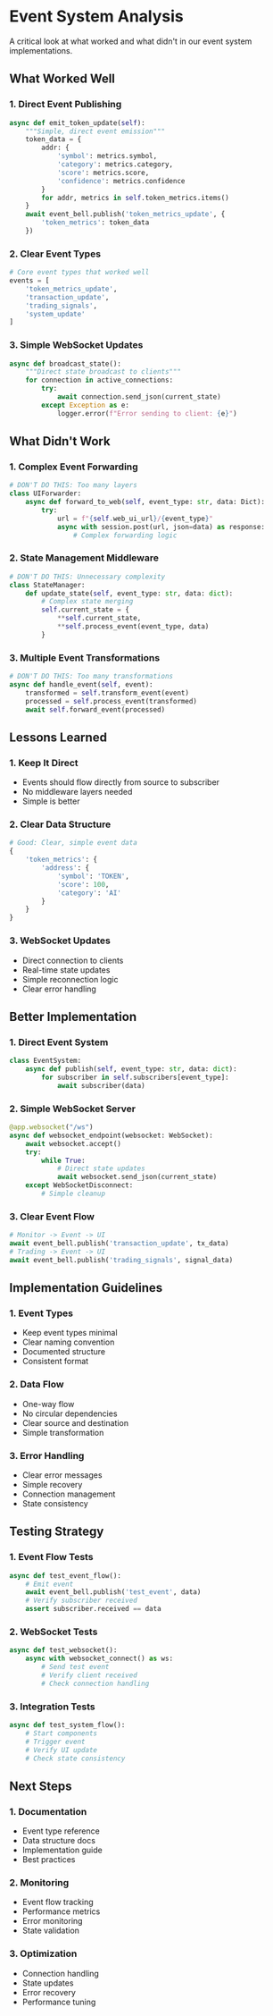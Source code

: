 # Event System Analysis

A critical look at what worked and what didn't in our event system implementations.

## What Worked Well

### 1. Direct Event Publishing
```python
async def emit_token_update(self):
    """Simple, direct event emission"""
    token_data = {
        addr: {
            'symbol': metrics.symbol,
            'category': metrics.category,
            'score': metrics.score,
            'confidence': metrics.confidence
        }
        for addr, metrics in self.token_metrics.items()
    }
    await event_bell.publish('token_metrics_update', {
        'token_metrics': token_data
    })
```

### 2. Clear Event Types
```python
# Core event types that worked well
events = [
    'token_metrics_update',
    'transaction_update',
    'trading_signals',
    'system_update'
]
```

### 3. Simple WebSocket Updates
```python
async def broadcast_state():
    """Direct state broadcast to clients"""
    for connection in active_connections:
        try:
            await connection.send_json(current_state)
        except Exception as e:
            logger.error(f"Error sending to client: {e}")
```

## What Didn't Work

### 1. Complex Event Forwarding
```python
# DON'T DO THIS: Too many layers
class UIForwarder:
    async def forward_to_web(self, event_type: str, data: Dict):
        try:
            url = f"{self.web_ui_url}/{event_type}"
            async with session.post(url, json=data) as response:
                # Complex forwarding logic
```

### 2. State Management Middleware
```python
# DON'T DO THIS: Unnecessary complexity
class StateManager:
    def update_state(self, event_type: str, data: dict):
        # Complex state merging
        self.current_state = {
            **self.current_state,
            **self.process_event(event_type, data)
        }
```

### 3. Multiple Event Transformations
```python
# DON'T DO THIS: Too many transformations
async def handle_event(self, event):
    transformed = self.transform_event(event)
    processed = self.process_event(transformed)
    await self.forward_event(processed)
```

## Lessons Learned

### 1. Keep It Direct
- Events should flow directly from source to subscriber
- No middleware layers needed
- Simple is better

### 2. Clear Data Structure
```python
# Good: Clear, simple event data
{
    'token_metrics': {
        'address': {
            'symbol': 'TOKEN',
            'score': 100,
            'category': 'AI'
        }
    }
}
```

### 3. WebSocket Updates
- Direct connection to clients
- Real-time state updates
- Simple reconnection logic
- Clear error handling

## Better Implementation

### 1. Direct Event System
```python
class EventSystem:
    async def publish(self, event_type: str, data: dict):
        for subscriber in self.subscribers[event_type]:
            await subscriber(data)
```

### 2. Simple WebSocket Server
```python
@app.websocket("/ws")
async def websocket_endpoint(websocket: WebSocket):
    await websocket.accept()
    try:
        while True:
            # Direct state updates
            await websocket.send_json(current_state)
    except WebSocketDisconnect:
        # Simple cleanup
```

### 3. Clear Event Flow
```python
# Monitor -> Event -> UI
await event_bell.publish('transaction_update', tx_data)
# Trading -> Event -> UI
await event_bell.publish('trading_signals', signal_data)
```

## Implementation Guidelines

### 1. Event Types
- Keep event types minimal
- Clear naming convention
- Documented structure
- Consistent format

### 2. Data Flow
- One-way flow
- No circular dependencies
- Clear source and destination
- Simple transformation

### 3. Error Handling
- Clear error messages
- Simple recovery
- Connection management
- State consistency

## Testing Strategy

### 1. Event Flow Tests
```python
async def test_event_flow():
    # Emit event
    await event_bell.publish('test_event', data)
    # Verify subscriber received
    assert subscriber.received == data
```

### 2. WebSocket Tests
```python
async def test_websocket():
    async with websocket_connect() as ws:
        # Send test event
        # Verify client received
        # Check connection handling
```

### 3. Integration Tests
```python
async def test_system_flow():
    # Start components
    # Trigger event
    # Verify UI update
    # Check state consistency
```

## Next Steps

### 1. Documentation
- Event type reference
- Data structure docs
- Implementation guide
- Best practices

### 2. Monitoring
- Event flow tracking
- Performance metrics
- Error monitoring
- State validation

### 3. Optimization
- Connection handling
- State updates
- Error recovery
- Performance tuning
